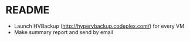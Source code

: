 # README #

* Launch HVBackup (http://hypervbackup.codeplex.com/) for every VM
* Make summary report and send by email